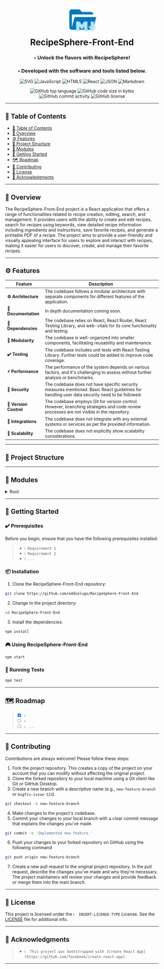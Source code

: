 
<div align="center">
<h1 align="center">
<img src="https://raw.githubusercontent.com/PKief/vscode-material-icon-theme/ec559a9f6bfd399b82bb44393651661b08aaf7ba/icons/folder-markdown-open.svg" width="100" />
<br>RecipeSphere-Front-End
</h1>
<h3>◦ Unlock the flavors with RecipeSphere!</h3>
<h3>◦ Developed with the software and tools listed below.</h3>

<p align="center">
<img src="https://img.shields.io/badge/SVG-FFB13B.svg?style&logo=SVG&logoColor=black" alt="SVG" />
<img src="https://img.shields.io/badge/JavaScript-F7DF1E.svg?style&logo=JavaScript&logoColor=black" alt="JavaScript" />
<img src="https://img.shields.io/badge/HTML5-E34F26.svg?style&logo=HTML5&logoColor=white" alt="HTML5" />
<img src="https://img.shields.io/badge/React-61DAFB.svg?style&logo=React&logoColor=black" alt="React" />
<img src="https://img.shields.io/badge/JSON-000000.svg?style&logo=JSON&logoColor=white" alt="JSON" />
<img src="https://img.shields.io/badge/Markdown-000000.svg?style&logo=Markdown&logoColor=white" alt="Markdown" />
</p>
<img src="https://img.shields.io/github/languages/top/eddielugo/RecipeSphere-Front-End?style&color=5D6D7E" alt="GitHub top language" />
<img src="https://img.shields.io/github/languages/code-size/eddielugo/RecipeSphere-Front-End?style&color=5D6D7E" alt="GitHub code size in bytes" />
<img src="https://img.shields.io/github/commit-activity/m/eddielugo/RecipeSphere-Front-End?style&color=5D6D7E" alt="GitHub commit activity" />
<img src="https://img.shields.io/github/license/eddielugo/RecipeSphere-Front-End?style&color=5D6D7E" alt="GitHub license" />
</div>

---

## 📒 Table of Contents
- [📒 Table of Contents](#-table-of-contents)
- [📍 Overview](#-overview)
- [⚙️ Features](#-features)
- [📂 Project Structure](#project-structure)
- [🧩 Modules](#modules)
- [🚀 Getting Started](#-getting-started)
- [🗺 Roadmap](#-roadmap)
- [🤝 Contributing](#-contributing)
- [📄 License](#-license)
- [👏 Acknowledgments](#-acknowledgments)

---


## 📍 Overview

The RecipeSphere-Front-End project is a React application that offers a range of functionalities related to recipe creation, editing, search, and management. It provides users with the ability to create and edit recipes, search for recipes using keywords, view detailed recipe information including ingredients and instructions, save favorite recipes, and generate a printable PDF of a recipe. The project aims to provide a user-friendly and visually appealing interface for users to explore and interact with recipes, making it easier for users to discover, create, and manage their favorite recipes.

---

## ⚙️ Features

| Feature                | Description                                                                                                 |
| ---------------------- | ----------------------------------------------------------------------------------------------------------- |
| **⚙️ Architecture**     | The codebase follows a modular architecture with separate components for different features of the application.                                                |
| **📖 Documentation**   | In depth documentation coming soon.             |
| **🔗 Dependencies**    | The codebase relies on React, React Router, React Testing Library, and web-vitals for its core functionality and testing.                                                |
| **🧩 Modularity**      | The codebase is well-organized into smaller components, facilitating reusability and maintenance.                                                       |
| **✔️ Testing**          | The codebase includes unit tests with React Testing Library. Further tests could be added to improve code coverage.                                   |
| **⚡️ Performance**      | The performance of the system depends on various factors, and it's challenging to assess without further analysis or benchmarks.                             |
| **🔐 Security**        | The codebase does not have specific security measures mentioned. Basic React guidelines for handling user data security need to be followed.                      |
| **🔀 Version Control** | The codebase employs Git for version control. However, branching strategies and code review processes are not visible in the repository.                           |
| **🔌 Integrations**    | The codebase does not integrate with any external systems or services as per the provided information.                                                     |
| **📶 Scalability**     | The codebase does not explicitly show scalability considerations.                                                                         |

---


## 📂 Project Structure




---

## 🧩 Modules

<details closed><summary>Root</summary>

| File                                                                                                               | Summary                                                                                                                                                                                                                                                                                                                                                                                                                                                                                                                                                                                                                                                      |
| ---                                                                                                                | ---                                                                                                                                                                                                                                                                                                                                                                                                                                                                                                                                                                                                                                                          |
| [index.html](https://github.com/eddielugo/RecipeSphere-Front-End/blob/main/public\index.html)                      | The provided code snippet is an HTML template for a React application. It includes metadata, icons, a manifest file, and the root element where React components will be rendered. JavaScript must be enabled for the app to run.                                                                                                                                                                                                                                                                                                                                                                                                                            |
| [AddRecipePage.css](https://github.com/eddielugo/RecipeSphere-Front-End/blob/main/src\AddRecipePage.css)           | This code snippet provides styling for a header section, a add/edit recipe page container, form, input fields, file input, and buttons on the page. It follows a responsive layout, uses flexbox for alignment, and adds various visual elements like padding, background color, border, and border-radius.                                                                                                                                                                                                                                                                                                                                                  |
| [AddRecipePage.js](https://github.com/eddielugo/RecipeSphere-Front-End/blob/main/src\AddRecipePage.js)             | The code snippet is a React component for adding a new recipe. It uses useState hook to manage the state for recipe details. The component includes handlers to update the state when text inputs change or an image is selected. It also has a handleSubmit method to handle form submissions and console.log the recipe details. The component renders an add recipe form with inputs for name, image, ingredients, and instructions, and buttons to submit or cancel the form.                                                                                                                                                                            |
| [App.css](https://github.com/eddielugo/RecipeSphere-Front-End/blob/main/src\App.css)                               | This code snippet provides the styling for an App component. It includes centering the text content, animating the logo element, styling the header, links, and applying responsive font size. The export statement makes these styles available for use within the component.                                                                                                                                                                                                                                                                                                                                                                               |
| [App.js](https://github.com/eddielugo/RecipeSphere-Front-End/blob/main/src\App.js)                                 | The provided code snippet is a React application with routing functionality. It imports necessary modules and components, and defines routes for different pages, including a home page, sign-up/login page, profile page, search results page, recipe creation page, recipe detail page, add and edit recipe pages, contact support page, and favorite recipes page. The Router component wraps the entire application to enable routing. The NavigationBar component is included at the top of all pages.                                                                                                                                                  |
| [App.test.js](https://github.com/eddielugo/RecipeSphere-Front-End/blob/main/src\App.test.js)                       | The provided code snippet imports necessary utilities for testing, such as rendering and screen functions. It then tests the App component by rendering it and searching for an element with the text "learn react". Finally, it checks that the element is indeed present in the document.                                                                                                                                                                                                                                                                                                                                                                  |
| [ContactSupportPage.css](https://github.com/eddielugo/RecipeSphere-Front-End/blob/main/src\ContactSupportPage.css) | This code snippet provides comprehensive styling for a Contact Support page. It includes styling for the overall page structure, headings, paragraphs, contact form, input fields and textarea, submit button, and the footer section. The code implements responsive design, with flexbox used for layout, and adds subtle styling effects on hover. The design aims to provide an attractive and user-friendly interface for contacting support.                                                                                                                                                                                                           |
| [ContactSupportpage.js](https://github.com/eddielugo/RecipeSphere-Front-End/blob/main/src\ContactSupportpage.js)   | The code snippet is a React functional component that renders a Contact Support page. It includes a heading, a brief description, a form for users to submit queries, and a footer note. The form requires users to input their name, email, and a message/query, and they can submit the form to contact support.                                                                                                                                                                                                                                                                                                                                           |
| [EditRecipePage.css](https://github.com/eddielugo/RecipeSphere-Front-End/blob/main/src\EditRecipePage.css)         | This code snippet provides styling for the edit recipe page. It includes formatting for the page container, images, headings, sections, textareas, and buttons, all with appropriate spacing, colors, and layout.                                                                                                                                                                                                                                                                                                                                                                                                                                            |
| [EditRecipePage.js](https://github.com/eddielugo/RecipeSphere-Front-End/blob/main/src\EditRecipePage.js)           | The code snippet is a React component called EditRecipePage. It fetches a recipe from a list of sample data based on the recipeId provided in the URL parameters. The component allows users to edit the recipe details such as name, ingredients, instructions, and comments. When the user saves the changes, the handleSave function is called. The edited recipe is rendered in an HTML form, and any change in the input fields will update the recipe state using useState hook.                                                                                                                                                                       |
| [FavoriteRecipePage.css](https://github.com/eddielugo/RecipeSphere-Front-End/blob/main/src\FavoriteRecipePage.css) | This code snippet defines the styles for a favorite recipes page. It includes styles for the user profile section, list of favorited recipes, and individual recipe cards. These styles help create a visually appealing and user-friendly interface.                                                                                                                                                                                                                                                                                                                                                                                                        |
| [FavoriteRecipePage.js](https://github.com/eddielugo/RecipeSphere-Front-End/blob/main/src\FavoriteRecipePage.js)   | This code snippet contains a React component that displays a user's favorite recipes. It includes components for user profile information, a list of favorited recipes, and individual recipe cards. It also provides a function to handle editing a recipe. Sample data is used for demonstration purposes.                                                                                                                                                                                                                                                                                                                                                 |
| [HomePage.css](https://github.com/eddielugo/RecipeSphere-Front-End/blob/main/src\HomePage.css)                     | This code snippet defines the styles for a home page. It includes styling for the header, search bar, and sections for popular and new recipes. The styles focus on layout, spacing, typography, colors, and hover effects to provide a clean and visually appealing design.                                                                                                                                                                                                                                                                                                                                                                                 |
| [HomePage.js](https://github.com/eddielugo/RecipeSphere-Front-End/blob/main/src\HomePage.js)                       | The provided code snippet is a React component that represents the main landing page of an application. It includes a site header, a login button, a search bar, a section for displaying popular recipes, and a section for displaying new recipes. The code also includes components for the login button, search bar, popular recipes, and new recipes sections.                                                                                                                                                                                                                                                                                          |
| [index.css](https://github.com/eddielugo/RecipeSphere-Front-End/blob/main/src\index.css)                           | The provided code snippet sets the styling for the body element and code element. It defines font families, enables font smoothing, and specifies fallback fonts for code.                                                                                                                                                                                                                                                                                                                                                                                                                                                                                   |
| [index.js](https://github.com/eddielugo/RecipeSphere-Front-End/blob/main/src\index.js)                             | This code snippet is a React application bootstrapper that renders the `<App />` component into the'root' element of the document. The use of `<React.StrictMode>` enforces strict mode behavior for potential issues and unused APIs. Additionally, it includes a function call `reportWebVitals()` to track app performance.                                                                                                                                                                                                                                                                                                                               |
| [NavigationBar.css](https://github.com/eddielugo/RecipeSphere-Front-End/blob/main/src\NavigationBar.css)           | This code snippet provides styles for a navigation bar. It uses flexbox to create a container to hold the buttons, with equal spacing and center alignment. The buttons have rounded corners, transition effects, and hover/focus effects. The active button has a different color to indicate the current page.                                                                                                                                                                                                                                                                                                                                             |
| [NavigationBar.js](https://github.com/eddielugo/RecipeSphere-Front-End/blob/main/src\NavigationBar.js)             | This code snippet is a React component that renders a navigation bar with buttons that have active state styling. It uses the React Router hooks `useNavigate` and `useLocation` to enable navigation between different routes in the application. The `isActive` function is used to check if the current path matches a given path and adds the `active` class if they match. When a button is clicked, it uses the `navigate` function to navigate to the corresponding route. The component is exported for use in other parts of the application.                                                                                                       |
| [ProfilePage.css](https://github.com/eddielugo/RecipeSphere-Front-End/blob/main/src\ProfilePage.css)               | This code snippet provides styling for a profile page. It includes a container for the profile picture, styling for the profile image and file input, as well as common styling for user info, shared recipes, and saved recipes containers. The code also centers the headings and adjusts the styling for shared and saved recipes lists. Overall, the code snippet focuses on layout, appearance, and organization of elements on the profile page.                                                                                                                                                                                                       |
| [ProfilePage.js](https://github.com/eddielugo/RecipeSphere-Front-End/blob/main/src\ProfilePage.js)                 | The code is a React component that represents a profile page. It consists of three sub-components: UserInformation for displaying personal information and handling image uploads, SharedRecipes for displaying a list of recipes shared by the user, and SavedRecipes for displaying a list of saved or favorited recipes. Each sub-component has sample data for demonstration purposes. The ProfilePage component is exported for use in other parts of the application.                                                                                                                                                                                  |
| [RecipeCreationPage.css](https://github.com/eddielugo/RecipeSphere-Front-End/blob/main/src\RecipeCreationPage.css) | This code snippet provides styles for a recipe creation page. It creates a centered layout using flexbox and sets consistent font, padding, and background color. It also styles headings, text inputs/areas, and buttons with relevant properties like width, border, padding, and color. The buttons have a hover effect that darkens their background color.                                                                                                                                                                                                                                                                                              |
| [RecipeCreationPage.js](https://github.com/eddielugo/RecipeSphere-Front-End/blob/main/src\RecipeCreationPage.js)   | The code snippet represents a React component that allows users to create a new recipe by inputting the recipe name, ingredients, instructions, and uploading an image. The component uses useState to handle the user input and includes functions for handling image upload and form submission.                                                                                                                                                                                                                                                                                                                                                           |
| [RecipeDetailPage.css](https://github.com/eddielugo/RecipeSphere-Front-End/blob/main/src\RecipeDetailPage.css)     | The code snippet provides styles for a recipe detail page including layout, font, background, image, headers, sections, buttons. It uses flexbox for layout, sets background colors, borders, padding, margins, and hover effects for various elements. The intention is to create a visually appealing and user-friendly recipe detail page.                                                                                                                                                                                                                                                                                                                |
| [RecipeDetailPage.js](https://github.com/eddielugo/RecipeSphere-Front-End/blob/main/src\RecipeDetailPage.js)       | The code snippet is a React component that displays detailed information about a specific recipe. It extracts the recipeId from the route parameters and finds the matching recipe. If no match is found, it falls back to the first recipe from sampleData. The component renders the recipe details, including an image, name, ingredients, instructions, and comments. It also provides functionality to generate a printable PDF of the recipe and share it via email.                                                                                                                                                                                   |
| [reportWebVitals.js](https://github.com/eddielugo/RecipeSphere-Front-End/blob/main/src\reportWebVitals.js)         | The code snippet exports a function called "reportWebVitals". It takes in a callback function as a parameter, for which it checks if it is a function. It then imports functions from the "web-vitals" module and calls them with the provided callback function as an argument.                                                                                                                                                                                                                                                                                                                                                                             |
| [sampleData.js](https://github.com/eddielugo/RecipeSphere-Front-End/blob/main/src\sampleData.js)                   | The code snippet provides a sample data array representing recipes. Each object in the array represents a recipe with its details, such as id, name, image path, ingredients, cooking instructions, and user comments. This data can be replaced or fetched from a database.                                                                                                                                                                                                                                                                                                                                                                                 |
| [SearchResultsPage.css](https://github.com/eddielugo/RecipeSphere-Front-End/blob/main/src\SearchResultsPage.css)   | The provided code snippet includes CSS styles for a search results page. It defines styles for the page layout, search bar, search input field, search button, search results container, individual recipe cards, and buttons within recipe cards.                                                                                                                                                                                                                                                                                                                                                                                                           |
| [SearchResultsPage.js](https://github.com/eddielugo/RecipeSphere-Front-End/blob/main/src\SearchResultsPage.js)     | The provided code snippet is a React component that implements a search results page. It includes a search bar component, a search results list component, and a recipe card component. Users can enter search queries, which will be used to filter and display a list of recipes. The search results list component maps through the filtered results and displays each recipe as a recipe card. Each recipe card includes a thumbnail, recipe name, description, and a link to view the full recipe details. The search results are initially populated with sample data but should be replaced with actual data fetching logic in a real-world scenario. |
| [setupTests.js](https://github.com/eddielugo/RecipeSphere-Front-End/blob/main/src\setupTests.js)                   | The provided code snippet imports'@testing-library/jest-dom' which adds custom matchers to Jest for asserting on DOM nodes. It extends Jest functionality to allow assertions like'expect(element).toHaveTextContent(/react/i)' for testing React components with the Testing Library. It enhances the testing capabilities and provides a detailed documentation reference for further knowledge.                                                                                                                                                                                                                                                           |
| [SignUpLoginPage.css](https://github.com/eddielugo/RecipeSphere-Front-End/blob/main/src\SignUpLoginPage.css)       | The provided code snippet contains main styling for a signup and login page. It styles the signup and login forms, including their titles, input fields, and buttons. The forms are centered, with spacing and padding added to improve the visual appearance. The code also includes hover effects for the buttons.                                                                                                                                                                                                                                                                                                                                         |
| [SignUpLoginPage.js](https://github.com/eddielugo/RecipeSphere-Front-End/blob/main/src\SignUpLoginPage.js)         | The provided code snippet defines a sign-up and login page using React. It consists of three main components: SignUpLoginPage, SignUpForm, and LoginForm. The SignUpLoginPage component renders the sign-up and login forms, which are separate components. Each form includes input fields for username, email, and password, as well as a submit button. The code exports the SignUpLoginPage component for use in other parts of the application.                                                                                                                                                                                                         |

</details>

---

## 🚀 Getting Started

### ✔️ Prerequisites

Before you begin, ensure that you have the following prerequisites installed:
> - `ℹ️ Requirement 1`
> - `ℹ️ Requirement 2`
> - `ℹ️ ...`

### 📦 Installation

1. Clone the RecipeSphere-Front-End repository:
```sh
git clone https://github.com/eddielugo/RecipeSphere-Front-End
```

2. Change to the project directory:
```sh
cd RecipeSphere-Front-End
```

3. Install the dependencies:
```sh
npm install
```

### 🎮 Using RecipeSphere-Front-End

```sh
npm start
```

### 🧪 Running Tests
```sh
npm test
```

---


## 🗺 Roadmap

> - [X] `ℹ️  `
> - [ ] `ℹ️  `
> - [ ] `ℹ️ ...`


---

## 🤝 Contributing

Contributions are always welcome! Please follow these steps:
1. Fork the project repository. This creates a copy of the project on your account that you can modify without affecting the original project.
2. Clone the forked repository to your local machine using a Git client like Git or GitHub Desktop.
3. Create a new branch with a descriptive name (e.g., `new-feature-branch` or `bugfix-issue-123`).
```sh
git checkout -b new-feature-branch
```
4. Make changes to the project's codebase.
5. Commit your changes to your local branch with a clear commit message that explains the changes you've made.
```sh
git commit -m 'Implemented new feature.'
```
6. Push your changes to your forked repository on GitHub using the following command
```sh
git push origin new-feature-branch
```
7. Create a new pull request to the original project repository. In the pull request, describe the changes you've made and why they're necessary.
The project maintainers will review your changes and provide feedback or merge them into the main branch.

---

## 📄 License

This project is licensed under the `ℹ️  INSERT-LICENSE-TYPE` License. See the [LICENSE](https://docs.github.com/en/communities/setting-up-your-project-for-healthy-contributions/adding-a-license-to-a-repository) file for additional info.

---

## 👏 Acknowledgments

> - `ℹ️  This project was bootstrapped with [Create React App](https://github.com/facebook/create-react-app).`

---
